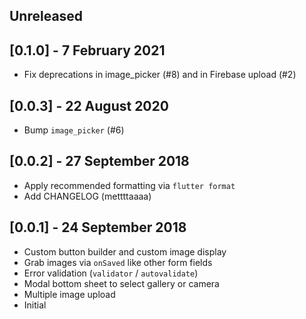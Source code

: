 ## Unreleased

## [0.1.0] - 7 February 2021

* Fix deprecations in image_picker (#8) and in Firebase upload (#2)

## [0.0.3] - 22 August 2020

* Bump `image_picker` (#6)

## [0.0.2] - 27 September 2018

* Apply recommended formatting via `flutter format`
* Add CHANGELOG (mettttaaaa)

## [0.0.1] - 24 September 2018

* Custom button builder and custom image display
* Grab images via `onSaved` like other form fields
* Error validation (`validator` / `autovalidate`)
* Modal bottom sheet to select gallery or camera
* Multiple image upload
* Initial
